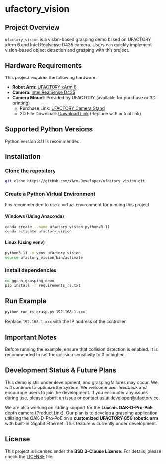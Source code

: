 # ufactory_vision

## Project Overview
`ufactory_vision` is a vision-based grasping demo based on UFACTORY xArm 6 and Intel Realsense D435 camera. Users can quickly implement vision-based object detection and grasping with this project.

## Hardware Requirements
This project requires the following hardware:

- **Robot Arm**: [UFACTORY xArm 6](https://www.ufactory.cc/products/xarm)
- **Camera**: [Intel RealSense D435](https://www.intelrealsense.com/depth-camera-d435/)
- **Camera Mount**: Provided by UFACTORY (available for purchase or 3D printing)
  - Purchase Link: [UFACTORY Camera Stand](https://www.ufactory.cc/product-page/ufactory-xarm-camera-stand/)
  - 3D File Download: [Download Link](#) (Replace with actual link)

## Supported Python Versions
Python version 3.11 is recommended.

## Installation
### Clone the repository
```bash
git clone https://github.com/xArm-Developer/ufactory_vision.git
```

### Create a Python Virtual Environment
It is recommended to use a virtual environment for running this project.

#### **Windows (Using Anaconda)**
```bash
conda create --name ufactory_vision python=3.11
conda activate ufactory_vision
```

#### **Linux (Using venv)**
```bash
python3.11 -m venv ufactory_vision
source ufactory_vision/bin/activate
```

### Install dependencies
```bash
cd ggcnn_grasping_demo
pip install -r requirements_rs.txt
```

## Run Example
```bash
python run_rs_grasp.py 192.168.1.xxx
```
Replace `192.168.1.xxx` with the IP address of the controller.

## Important Notes
Before running the example, ensure that collision detection is enabled. It is recommended to set the collision sensitivity to 3 or higher.

## Development Status & Future Plans
This demo is still under development, and grasping failures may occur. We will continue to optimize the system. We welcome user feedback and encourage users to join the development. If you encounter any issues during use, please submit an issue or contact us at [developer@ufactory.cc](mailto:developer@ufactory.cc).

We are also working on adding support for the **Luxonis OAK-D-Pro-PoE** depth camera ([Product Link](https://shop.luxonis.com/products/oak-d-pro-poe?variant=42469208883423)). Our plan is to develop a grasping application utilizing the OAK-D-Pro-PoE on a **customized UFACTORY 850 robotic arm** with built-in Gigabit Ethernet. This feature is currently under development.

## License
This project is licensed under the **BSD 3-Clause License**. For details, please check the [LICENSE](LICENSE) file.

